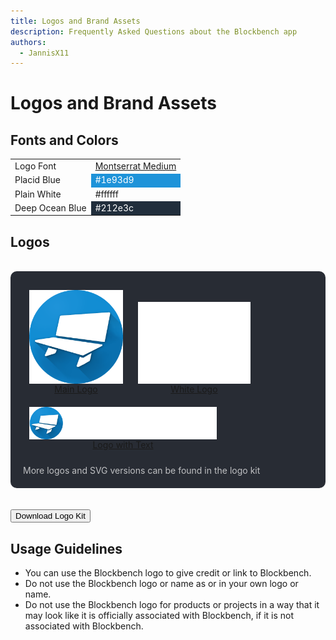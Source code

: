 ```yaml
---
title: Logos and Brand Assets
description: Frequently Asked Questions about the Blockbench app
authors:
  - JannisX11
---
```


# Logos and Brand Assets

## Fonts and Colors

<table style="width: 100%;">
	<tbody>
		<tr>
			<td>Logo Font</td>
			<td><a rel="noreferrer noopener" href="https://fonts.google.com/specimen/Montserrat" target="_blank">Montserrat Medium</a></td>
		</tr>
		<tr>
			<td>Placid Blue</td>
			<td style="background-color:#1e93d9;color:white;">#1e93d9</td>
		</tr>
		<tr>
			<td>Plain White</td>
			<td>#ffffff</td></tr>
		<tr>
			<td>Deep&nbsp;Ocean&nbsp;Blue</td>
			<td style="background-color:#212e3c;color:white;">#212e3c</td>
		</tr>
	</tbody>
</table>

## Logos

<div style="background-color: #282c34;
	color: white;
	padding: 20px;
	margin-top: 34px;
	margin-bottom: 34px;
	border-radius: 10px;
	padding-bottom: 6px;">
	<a href="/images/logos/icon.png" target="_blank" style="display: inline-block; text-align: center; margin: 10px" rel="noopener noreferrer">
		<img width="150px" style="display: block;" src="/images/logos/icon.png">
		<label>Main Logo</label>
	</a>
	<a href="/images/logos/blockbench_inverted.png" target="_blank" style="display: inline-block; text-align: center; margin: 10px" rel="noopener noreferrer">
		<img width="180px" style="display: block;" src="/images/logos/blockbench_inverted.png">
		<label>White Logo</label>
	</a>
	<a href="/images/logos/blockbench_logo_text.png" target="_blank" style="display: inline-block; text-align: center; margin: 10px" rel="noopener noreferrer">
		<img width="300px" style="display: block;" src="/images/logos/blockbench_logo_text.png">
		<label>Logo with Text</label>
	</a>
	<p style="opacity: 0.7;">More logos and SVG versions can be found in the logo kit</p>
</div>

<a href="/download_files/blockbench_logo_kit_v1.zip" target="_blank" rel="noopener noreferrer">
	<button>Download Logo Kit</button>
</a>

## Usage Guidelines

- You can use the Blockbench logo to give credit or link to Blockbench.
- Do not use the Blockbench logo or name as or in your own logo or name.
- Do not use the Blockbench logo for products or projects in a way that it may look like it is officially associated with Blockbench, if it is not associated with Blockbench.
